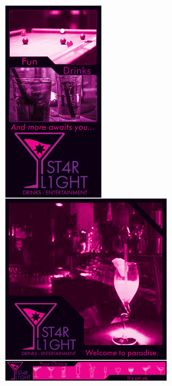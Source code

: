 <p><img src="Banner1.png" alt="" width="300" height="600" /> <img src="" alt="" width="600"> <img src="SquareAd.gif" alt="zigzag" />

<img src="BannerAd.gif" alt="zigzag" />
